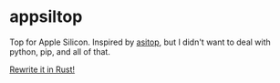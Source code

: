 # appsiltop

Top for Apple Silicon. Inspired by [asitop](https://github.com/tlkh/asitop), but I didn't want to deal with python, pip, and all of that.

[Rewrite it in Rust!](https://github.com/TaKO8Ki/awesome-alternatives-in-rust) 